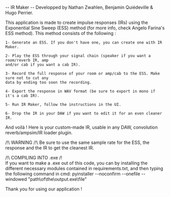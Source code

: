 -- IR Maker --
Developped by Nathan Zwahlen, Benjamin Quiédeville & Hugo Perrier.

This application is made to create impulse responses (IRs) using the Exponential Sine Sweep (ESS)
method (for more info, check Angelo Farina's ESS method). This method consists of the following : 

	1- Generate an ESS. If you don't have one, you can create one with IR Maker.
	
	2- Play the ESS through your signal chain (speaker if you want a room/reverb IR, amp
	and/or cab if you want a cab IR).
	
	3- Record the full response of your room or amp/cab to the ESS. Make sure not to cut any
	data by ending too soon the recording.
	
	4- Export the response in WAV format (be sure to export in mono if it's a cab IR).
	
	5- Run IR Maker, follow the instructions in the UI.
	
	6- Drop the IR in your DAW if you want to edit it for an even cleaner IR.

And voilà ! Here is your custom-made IR, usable in any DAW, convolution reverb/ampsim/IR loader
plugin.

/!\ WARNING /!\ 
Be sure to use the same sample rate for the ESS, the response and the IR to get the cleanest IR.

/!\ COMPILING INTO .exe /!\
If you want to make a .exe out of this code, you can by installing the different necessary modules contained in requirements.txt, and then typing the following command in cmd: 
pyinstaller --noconfirm --onefile --windowed "path\of\the\output.exe\file"

Thank you for using our application !
